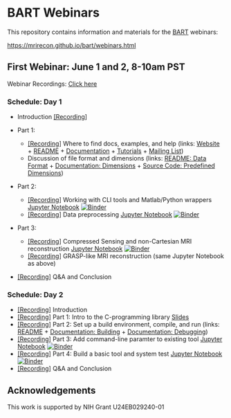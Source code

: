 # BART Webinars 

This repository contains information and materials for the [BART](http://mrirecon.github.io/bart) webinars:

https://mrirecon.github.io/bart/webinars.html

## First Webinar: June 1 and 2, 8-10am PST
Webinar Recordings: [Click here](https://www.youtube.com/playlist?list=PLDaugjrMfSRF0WhQ0nbcH4zeHWZPboGDY)

### Schedule: Day 1
- Introduction [[Recording]](https://www.youtube.com/watch?v=IPXhgy4Tymo&list=PLDaugjrMfSRF0WhQ0nbcH4zeHWZPboGDY&index=2&t=0s)

- Part 1:
  - [[Recording]](https://www.youtube.com/watch?v=iPujHGoyjMA&list=PLDaugjrMfSRF0WhQ0nbcH4zeHWZPboGDY&index=3&t=0s) Where to find docs, examples, and help
      (links: [Website](https://mrirecon.github.io/bart/) + [README](https://github.com/mrirecon/bart/blob/master/README) + [Documentation](https://github.com/mrirecon/bart/tree/master/doc) + [Tutorials](https://github.com/mrirecon/bart-workshop) + [Mailing List](https://lists.eecs.berkeley.edu/sympa/info/mrirecon))
  - Discussion of file format and dimensions
      (links: [README: Data Format](https://github.com/mrirecon/bart/blob/master/README#L333) + [Documentation: Dimensions](https://github.com/mrirecon/bart/blob/master/doc/dimensions-and-strides.txt) + [Source Code: Predefined Dimensions](https://github.com/mrirecon/bart/blob/master/src/misc/mri.h#L15))
       
- Part 2:
  - [[Recording]](https://www.youtube.com/watch?v=FPCTCljBdA4&list=PLDaugjrMfSRF0WhQ0nbcH4zeHWZPboGDY&index=4&t=0s) Working with CLI tools and Matlab/Python wrappers [Jupyter Notebook](./cli_python_matlab_intro.ipynb)  [![Binder](https://mybinder.org/badge_logo.svg)](https://mybinder.org/v2/gh/mrirecon/bart-webinars/master?filepath=cli_python_matlab_intro.ipynb)
  - [[Recording]](https://www.youtube.com/watch?v=vBYI7rloK-A&list=PLDaugjrMfSRF0WhQ0nbcH4zeHWZPboGDY&index=5&t=0s) Data preprocessing [Jupyter Notebook](./webinar-preprocessing.ipynb)  [![Binder](https://mybinder.org/badge_logo.svg)](https://mybinder.org/v2/gh/mrirecon/bart-webinars/master?filepath=webinar-preprocessing.ipynb)

- Part 3:  
  - [[Recording]](https://www.youtube.com/watch?v=YN9dlpw86qg&list=PLDaugjrMfSRF0WhQ0nbcH4zeHWZPboGDY&index=6&t=1s) Compressed Sensing and non-Cartesian MRI reconstruction [Jupyter Notebook](./day1_advanced_recon.ipynb) [![Binder](https://mybinder.org/badge_logo.svg)](https://mybinder.org/v2/gh/mrirecon/bart-webinars/master?filepath=day1_advanced_recon.ipynb)
  - [[Recording]](https://www.youtube.com/watch?v=BoKtya6qd1c&list=PLDaugjrMfSRF0WhQ0nbcH4zeHWZPboGDY&index=7&t=0s) GRASP-like MRI reconstruction (same Jupyter Notebook as above)

- [[Recording]](https://www.youtube.com/watch?v=nEeCcBQb2r8&list=PLDaugjrMfSRF0WhQ0nbcH4zeHWZPboGDY&index=8&t=0s) Q&A and Conclusion

### Schedule: Day 2
- [[Recording]](https://www.youtube.com/watch?v=n4Vm_TPgWEE&list=PLDaugjrMfSRF0WhQ0nbcH4zeHWZPboGDY&index=9&t=0s) Introduction  
- [[Recording]](https://www.youtube.com/watch?v=5CMkzyjmdI0&list=PLDaugjrMfSRF0WhQ0nbcH4zeHWZPboGDY&index=10&t=0s) Part 1: Intro to the C-programming library [Slides](./Backend_Libraries_in_Bart.pdf)
 - [[Recording]](https://www.youtube.com/watch?v=h8r2GJCRG6A&list=PLDaugjrMfSRF0WhQ0nbcH4zeHWZPboGDY&index=11&t=0s) Part 2: Set up a build environment, compile, and run (links: [README](https://github.com/mrirecon/bart/blob/master/README) + [Documentation: Building](https://github.com/mrirecon/bart/blob/master/doc/building.txt) + [Documentation: Debugging](https://github.com/mrirecon/bart/blob/master/doc/debugging.txt))
- [[Recording]](https://www.youtube.com/watch?v=TiL-mS7UN_Y&list=PLDaugjrMfSRF0WhQ0nbcH4zeHWZPboGDY&index=12&t=0s) Part 3: Add command-line paramter to existing tool  [Jupyter Notebook](./day2_add_cmdline_parameter.ipynb) [![Binder](https://mybinder.org/badge_logo.svg)](https://mybinder.org/v2/gh/mrirecon/bart-webinars/master?filepath=day2_add_cmdline_parameter.ipynb)
- [[Recording]](https://www.youtube.com/watch?v=jJklLdcd1rs&list=PLDaugjrMfSRF0WhQ0nbcH4zeHWZPboGDY&index=13&t=0s) Part 4: Build a basic tool and system test [Jupyter Notebook](./day2_build_new_tool.ipynb)  [![Binder](https://mybinder.org/badge_logo.svg)](https://mybinder.org/v2/gh/mrirecon/bart-webinars/master?filepath=day2_build_new_tool.ipynb)  
- [[Recording]](https://www.youtube.com/watch?v=qxF5y_qPfeg&list=PLDaugjrMfSRF0WhQ0nbcH4zeHWZPboGDY&index=14&t=0s) Q&A and Conclusion

## Acknowledgements
This work is supported by NIH Grant U24EB029240-01
